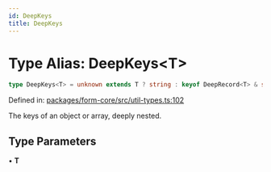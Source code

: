 ```yaml
---
id: DeepKeys
title: DeepKeys
---
```


<!-- DO NOT EDIT: this page is autogenerated from the type comments -->

# Type Alias: DeepKeys\<T\>

```ts
type DeepKeys<T> = unknown extends T ? string : keyof DeepRecord<T> & string;
```

Defined in: [packages/form-core/src/util-types.ts:102](https://github.com/TanStack/form/blob/main/packages/form-core/src/util-types.ts#L102)

The keys of an object or array, deeply nested.

## Type Parameters

• **T**
